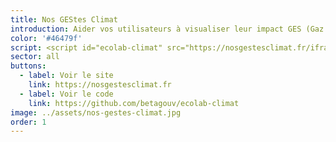 ```yaml
---
title: Nos GEStes Climat
introduction: Aider vos utilisateurs à visualiser leur impact GES (Gaz à effet de serre) et à agir pour le réduire.
color: '#46479f'
script: <script id="ecolab-climat" src="https://nosgestesclimat.fr/iframe.js"></script>
sector: all
buttons:
  - label: Voir le site
    link: https://nosgestesclimat.fr
  - label: Voir le code
    link: https://github.com/betagouv/ecolab-climat
image: ../assets/nos-gestes-climat.jpg
order: 1
---
```

